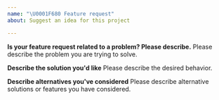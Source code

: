 ```yaml
---
name: "\U0001F680 Feature request"
about: Suggest an idea for this project

---
```


<!--
Thank you for suggesting an idea to make Artillery better.

Please fill in as much of the template below as you're able.
-->

**Is your feature request related to a problem? Please describe.**
Please describe the problem you are trying to solve.

**Describe the solution you'd like**
Please describe the desired behavior.

**Describe alternatives you've considered**
Please describe alternative solutions or features you have considered.
